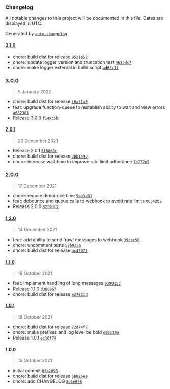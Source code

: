 ### Changelog

All notable changes to this project will be documented in this file. Dates are displayed in UTC.

Generated by [`auto-changelog`](https://github.com/CookPete/auto-changelog).

#### [3.1.0](https://github.com/simplyhexagonal/logger-transport-discord/compare/3.0.0...3.1.0)

- chore: build dist for release [`9521e52`](https://github.com/simplyhexagonal/logger-transport-discord/commit/9521e52b5aa165b3229f4e4ad096f8ce83b47a70)
- chore: update logger version and truncation test [`468adc7`](https://github.com/simplyhexagonal/logger-transport-discord/commit/468adc7b424dba641b0b128b92aefaa9e7b25305)
- chore: make logger external in build script [`ad68c1f`](https://github.com/simplyhexagonal/logger-transport-discord/commit/ad68c1f9892fedb615ddea8212d1fd1dba348d02)

### [3.0.0](https://github.com/simplyhexagonal/logger-transport-discord/compare/2.0.1...3.0.0)

> 5 January 2022

- chore: build dist for release [`f6af1a5`](https://github.com/simplyhexagonal/logger-transport-discord/commit/f6af1a5c100ce2b476874f10455d2257d4c5c581)
- feat: upgrade function-queue to restablish ability to wait and view errors [`a682381`](https://github.com/simplyhexagonal/logger-transport-discord/commit/a6823811a4ce392d2dcc9066a613a84cd17fd830)
- Release 3.0.0 [`f14ac5b`](https://github.com/simplyhexagonal/logger-transport-discord/commit/f14ac5bf7355562ba976d9373b2acf1765ec9e72)

#### [2.0.1](https://github.com/simplyhexagonal/logger-transport-discord/compare/2.0.0...2.0.1)

> 20 December 2021

- Release 2.0.1 [`6f86d9c`](https://github.com/simplyhexagonal/logger-transport-discord/commit/6f86d9c6ebbda1b523bbfdc1935a60665bfae3db)
- chore: build dist for release [`2bb1e92`](https://github.com/simplyhexagonal/logger-transport-discord/commit/2bb1e928756857e56b52535cce6f0180d8ded5fd)
- chore: increase wait time to improve rate limit adherance [`7b772e5`](https://github.com/simplyhexagonal/logger-transport-discord/commit/7b772e5dd524fd5d33e6ea065e0e58bca92b9824)

### [2.0.0](https://github.com/simplyhexagonal/logger-transport-discord/compare/1.2.0...2.0.0)

> 17 December 2021

- chore: reduce debounce time [`5aa3e81`](https://github.com/simplyhexagonal/logger-transport-discord/commit/5aa3e8190a3d35b5f8be350222d02dbcfa3dd978)
- feat: debounce and queue calls to webhook to avoid rate limits [`00342b2`](https://github.com/simplyhexagonal/logger-transport-discord/commit/00342b2899a28d9ccd7632752f28041cc3916bea)
- Release 2.0.0 [`82f9df2`](https://github.com/simplyhexagonal/logger-transport-discord/commit/82f9df2d60299d7affe50446c8c5012b5df15cef)

#### [1.2.0](https://github.com/simplyhexagonal/logger-transport-discord/compare/1.1.0...1.2.0)

> 14 December 2021

- feat: add ability to send 'raw' messages to webhook [`39cec56`](https://github.com/simplyhexagonal/logger-transport-discord/commit/39cec56d7bfc07d0e25ea3af9afc3a562ddedd28)
- chore: uncomment tests [`58b935a`](https://github.com/simplyhexagonal/logger-transport-discord/commit/58b935a1a463d93c8b02ff45293fbcd9a564da84)
- chore: build dist for release [`ac4707f`](https://github.com/simplyhexagonal/logger-transport-discord/commit/ac4707f28ead7e2563b9a151831b8c49ebcab321)

#### [1.1.0](https://github.com/simplyhexagonal/logger-transport-discord/compare/1.0.1...1.1.0)

> 19 October 2021

- feat: implement handling of long messages [`0390153`](https://github.com/simplyhexagonal/logger-transport-discord/commit/0390153fd23c12dfdb58fa74d2406b3591abb386)
- Release 1.1.0 [`d388967`](https://github.com/simplyhexagonal/logger-transport-discord/commit/d388967b21b7a8d090bba4cc5673765d4f61de21)
- chore: build dist for release [`e27821d`](https://github.com/simplyhexagonal/logger-transport-discord/commit/e27821d46d6ba804979f5bab595bc42a22a2be25)

#### [1.0.1](https://github.com/simplyhexagonal/logger-transport-discord/compare/1.0.0...1.0.1)

> 18 October 2021

- chore: build dist for release [`72d74f7`](https://github.com/simplyhexagonal/logger-transport-discord/commit/72d74f7064ce3c2297b03da3242e820e7c228c20)
- chore: make prefixes and log level be bold [`e96c19a`](https://github.com/simplyhexagonal/logger-transport-discord/commit/e96c19a8e26ff1c9117cee4fb0aba83a99085ce6)
- Release 1.0.1 [`ec16f74`](https://github.com/simplyhexagonal/logger-transport-discord/commit/ec16f740dbfe9d90639ccde5236d2a67f330a4fb)

#### 1.0.0

> 15 October 2021

- initial commit [`8fa2895`](https://github.com/simplyhexagonal/logger-transport-discord/commit/8fa2895a4693d448a37c0ccf7b55d8f53e2b26a7)
- chore: build dist for release [`5b826ea`](https://github.com/simplyhexagonal/logger-transport-discord/commit/5b826ea410421eb9087672c712bda6bfdf1ad532)
- chore: add CHANGELOG [`8e1e058`](https://github.com/simplyhexagonal/logger-transport-discord/commit/8e1e05869c8a6ea9338e6666394b4fc3f46df37f)

